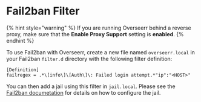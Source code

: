 # Fail2ban Filter

{% hint style="warning" %}
If you are running Overseerr behind a reverse proxy, make sure that the **Enable Proxy Support** setting is **enabled**.
{% endhint %}

To use Fail2ban with Overseerr, create a new file named `overseerr.local` in your Fail2ban `filter.d` directory with the following filter definition:

```
[Definition]
failregex = .*\[info\]\[Auth\]\: Failed login attempt.*"ip":"<HOST>"
```

You can then add a jail using this filter in `jail.local`.  Please see the [Fail2ban documetation](https://www.fail2ban.org/wiki/index.php/MANUAL_0_8#Jails) for details on how to configure the jail.

